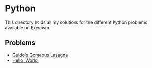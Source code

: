 # Python

This directory holds all my solutions for the different Python problems available on Exercism.

## Problems

- [Guido's Gorgeous Lasagna](./guidos-gorgeous-lasagna/README.md)
- [Hello, World!](./hello-world/README.md)
